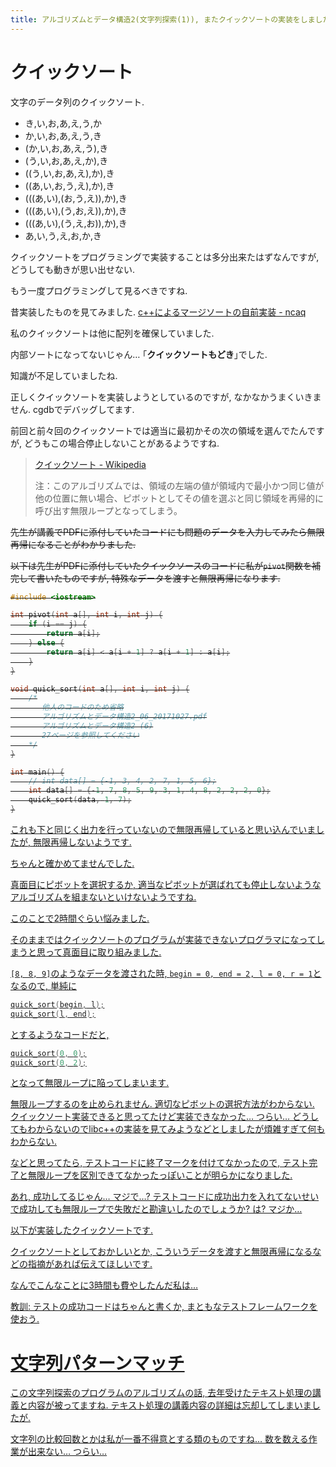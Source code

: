 ```yaml
---
title: アルゴリズムとデータ構造2(文字列探索(1)), またクイックソートの実装をしました
---
```


# クイックソート

文字のデータ列のクイックソート.

* き,い,お,あ,え,う,か
* か,い,お,あ,え,う,き
* (か,い,お,あ,え,う),き
* (う,い,お,あ,え,か),き
* ((う,い,お,あ,え),か),き
* ((あ,い,お,う,え),か),き
* (((あ,い),(お,う,え)),か),き
* (((あ,い),(う,お,え)),か),き
* (((あ,い),(う,え,お)),か),き
* あ,い,う,え,お,か,き

クイックソートをプログラミングで実装することは多分出来たはずなんですが,
どうしても動きが思い出せない.

もう一度プログラミングして見るべきですね.

昔実装したものを見てみました.
[c++によるマージソートの自前実装 - ncaq](https://www.ncaq.net/2017/01/13/)

私のクイックソートは他に配列を確保していました.

内部ソートになってないじゃん…
｢**クイックソートもどき**｣でした.

知識が不足していましたね.

正しくクイックソートを実装しようとしているのですが,
なかなかうまくいきません.
cgdbでデバッグしてます.

前回と前々回のクイックソートでは適当に最初かその次の領域を選んでたんですが,
どうもこの場合停止しないことがあるようですね.

> [クイックソート - Wikipedia](https://ja.wikipedia.org/wiki/%E3%82%AF%E3%82%A4%E3%83%83%E3%82%AF%E3%82%BD%E3%83%BC%E3%83%88)
>
> 注：このアルゴリズムでは、領域の左端の値が領域内で最小かつ同じ値が他の位置に無い場合、ピボットとしてその値を選ぶと同じ領域を再帰的に呼び出す無限ループとなってしまう。

<del>

先生が講義でPDFに添付していたコードにも問題のデータを入力してみたら無限再帰になることがわかりました.

以下は先生がPDFに添付していたクイックソースのコードに私が`pivot`関数を補完して書いたものですが,
特殊なデータを渡すと無限再帰になります.

~~~cpp
#include <iostream>

int pivot(int a[], int i, int j) {
    if (i == j) {
        return a[i];
    } else {
        return a[i] < a[i + 1] ? a[i + 1] : a[i];
    }
}

void quick_sort(int a[], int i, int j) {
    /*
       他人のコードのため省略
       アルゴリズムとデータ構造2_06_20171027.pdf
       アルゴリズムとデータ構造2 (6)
       27ページを参照してください
    */
}

int main() {
    // int data[] = {-1, 3, 4, 2, 7, 1, 5, 6};
    int data[] = {-1, 7, 8, 5, 9, 3, 1, 4, 8, 2, 2, 2, 0};
    quick_sort(data, 1, 7);
}
~~~

</del>

<ins>
これも下と同じく出力を行っていないので無限再帰していると思い込んでいましたが,
無限再帰しないようです.

ちゃんと確かめてませんでした.
</ins>

真面目にピボットを選択するか,
適当なピボットが選ばれても停止しないようなアルゴリズムを組まないといけないようですね.

このことで2時間ぐらい悩みました.

そのままではクイックソートのプログラムが実装できないプログラマになってしまうと思って真面目に取り組みました.

`[8, 8, 9]`のようなデータを渡された時,
`begin = 0, end = 2, l = 0, r = 1`となるので,
単純に

~~~cpp
quick_sort(begin, l);
quick_sort(l, end);
~~~

とするようなコードだと,

~~~cpp
quick_sort(0, 0);
quick_sort(0, 2);
~~~

となって無限ループに陥ってしまいます.

無限ループするのを止められません.
適切なピボットの選択方法がわからない.
クイックソート実装できると思ってたけど実装できなかった…
つらい…
どうしてもわからないのでlibc++の実装を見てみようなどとしましたが煩雑すぎて何もわからない.

などと思ってたら,
テストコードに終了マークを付けてなかったので,
テスト完了と無限ループを区別できてなかったっぽいことが明らかになりました.

あれ,
成功してるじゃん…
マジで…?
テストコードに成功出力を入れてないせいで成功しても無限ループで失敗だと勘違いしたのでしょうか?
は?
マジか…

以下が実装したクイックソートです.

クイックソートとしておかしいとか,
こういうデータを渡すと無限再帰になるなどの指摘があれば伝えてほしいです.

<script src="https://gist.github.com/ncaq/5686a0fd36bf3076e19f652156fabacc.js"></script>

なんでこんなことに3時間も費やしたんだ私は…

教訓: テストの成功コードはちゃんと書くか, まともなテストフレームワークを使おう.

# 文字列パターンマッチ

この文字列探索のプログラムのアルゴリズムの話,
去年受けたテキスト処理の講義と内容が被ってますね.
テキスト処理の講義内容の詳細は忘却してしまいましたが.

文字列の比較回数とかは私が一番不得意とする類のものですね…
数を数える作業が出来ない…
つらい…
